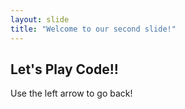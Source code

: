 ```yaml
---
layout: slide
title: "Welcome to our second slide!"
---
```

## Let's Play Code!!
Use the left arrow to go back!
